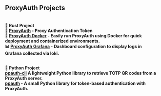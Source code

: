 ## ProxyAuth Projects  

<h4>
<br>🦀 Rust Project<br>
🔐 <b><a href="https://github.com/ProxyAuth/ProxyAuth">ProxyAuth</a></b> - Proxy Authentication Token<br>        
🐳 <b><a href="https://github.com/ProxyAuth/Docker">ProxyAuth Docker</a></b> - Easily run ProxyAuth using Docker for quick deployment and containerized environments.<br> 
📊 <b><a href="https://github.com/ProxyAuth/Grafana">ProxyAuth Grafana</a></b> - Dashboard configuration to display logs in Grafana collected via loki.<br>

<br>🐍 Python Project<br>
<b><a href="https://github.com/ProxyAuth/ppauth-cli">ppauth-cli</a></b> A lightweight Python library to retrieve TOTP QR codes from a ProxyAuth server.<br>
<b><a href="https://github.com/ProxyAuth/ppauth">ppauth</a></b> - A small Python library for token-based authentication with ProxyAuth.
</h4>
